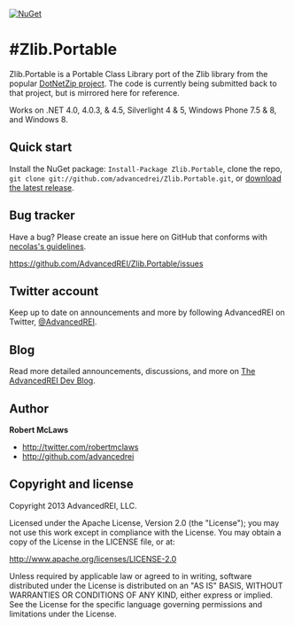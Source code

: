 [![NuGet](https://img.shields.io/nuget/v/Zlib.Portable.Core "Download from NuGet")](https://www.nuget.org/packages/Zlib.Portable.Core)

#Zlib.Portable
=================

Zlib.Portable is a Portable Class Library port of the Zlib library from the popular [DotNetZip project](http://dotnetzip.codeplex.com). The code is currently being submitted back to that project, but is mirrored here for reference.

Works on .NET 4.0, 4.0.3, & 4.5, Silverlight 4 & 5, Windows Phone 7.5 & 8, and Windows 8.

Quick start
-----------

Install the NuGet package: `Install-Package Zlib.Portable`, clone the repo, `git clone git://github.com/advancedrei/Zlib.Portable.git`, or [download the latest release](https://github.com/advancedrei/Zlib.Portable/zipball/master).

Bug tracker
-----------

Have a bug? Please create an issue here on GitHub that conforms with [necolas's guidelines](https://github.com/necolas/issue-guidelines).

https://github.com/AdvancedREI/Zlib.Portable/issues


Twitter account
---------------

Keep up to date on announcements and more by following AdvancedREI on Twitter, [@AdvancedREI](http://twitter.com/AdvancedREI).



Blog
----

Read more detailed announcements, discussions, and more on [The AdvancedREI Dev Blog](http://advancedrei.com/blogs/development).


Author
-------

**Robert McLaws**

+ http://twitter.com/robertmclaws
+ http://github.com/advancedrei


Copyright and license
---------------------

Copyright 2013 AdvancedREI, LLC.

Licensed under the Apache License, Version 2.0 (the "License");
you may not use this work except in compliance with the License. You may obtain a copy of the License in the LICENSE file, or at:

   http://www.apache.org/licenses/LICENSE-2.0

Unless required by applicable law or agreed to in writing, software distributed under the License is distributed on an "AS IS" BASIS, WITHOUT WARRANTIES OR CONDITIONS OF ANY KIND, either express or implied.
See the License for the specific language governing permissions and limitations under the License.

